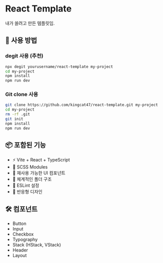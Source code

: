 # React Template

내가 쓸려고 만든 템플릿임.

## 🚀 사용 방법

### degit 사용 (추천)
```bash
npx degit yourusername/react-template my-project
cd my-project
npm install
npm run dev
```

### Git clone 사용
```bash
git clone https://github.com/kingcat47/react-template.git my-project
cd my-project
rm -rf .git
git init
npm install
npm run dev
```

## 📦 포함된 기능

- ⚡ Vite + React + TypeScript
- 🎨 SCSS Modules
- 🧩 재사용 가능한 UI 컴포넌트
- 📁 체계적인 폴더 구조
- 🔧 ESLint 설정
- 📱 반응형 디자인

## 🛠️ 컴포넌트

- Button
- Input
- Checkbox
- Typography
- Stack (HStack, VStack)
- Header
- Layout
